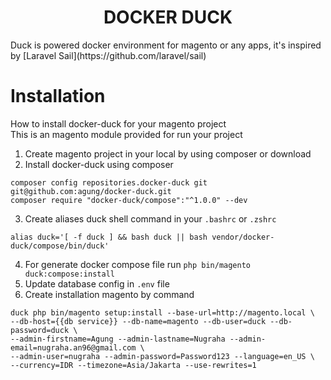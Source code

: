 <h1 align="center">DOCKER DUCK</h1>
Duck is powered docker environment for magento or any apps, it's inspired by [Laravel Sail](https://github.com/laravel/sail)

# Installation
How to install docker-duck for your magento project <br>
This is an magento module provided for run your project

1. Create magento project in your local by using composer or download
2. Install docker-duck using composer
```
composer config repositories.docker-duck git git@github.com:agung/docker-duck.git
composer require "docker-duck/compose":"^1.0.0" --dev
```
3. Create aliases duck shell command in your `.bashrc` or `.zshrc`
```
alias duck='[ -f duck ] && bash duck || bash vendor/docker-duck/compose/bin/duck'
```
4. For generate docker compose file run `php bin/magento duck:compose:install`
5. Update database config in `.env` file
6. Create installation magento by command
```
duck php bin/magento setup:install --base-url=http://magento.local \
--db-host={{db service}} --db-name=magento --db-user=duck --db-password=duck \
--admin-firstname=Agung --admin-lastname=Nugraha --admin-email=nugraha.an96@gmail.com \
--admin-user=nugraha --admin-password=Password123 --language=en_US \
--currency=IDR --timezone=Asia/Jakarta --use-rewrites=1
```
